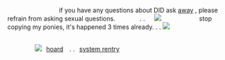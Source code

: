 
⠀⠀⠀⠀⠀⠀⠀⠀⠀⠀⠀ if you have any questions about DID ask [away](https://sickeningboy.123guestbook.com) , please refrain from asking sexual questions. ⠀⠀⠀⠀⠀. .⠀⠀![](https://i.imgur.com/CweKHGA.png) ⠀⠀⠀⠀⠀⠀⠀⠀stop copying my ponies, it's happened 3 times already. . . ![](https://64.media.tumblr.com/c40cc099098f0e58a5fb0f5b50dbdde9/4e25f56b77720d16-c3/s75x75_c1/7e0c8505e6193d8ab8bcc9c1e4bef2c72946465b.gifv)

⠀⠀⠀⠀⠀⠀⠀⠀⠀⠀⠀⠀⠀
⠀⠀⠀⠀⠀⠀⠀⠀⠀⠀⠀⠀⠀⠀⠀⠀⠀⠀⠀⠀⠀⠀⠀⠀⠀⠀⠀⠀⠀⠀ ⠀⠀⠀⠀⠀⠀![](https://64.media.tumblr.com/a8274ae0d5362a0eb19a89aecf3046b9/f651789587d2564c-a4/s75x75_c1/ac3b58a9d07320b5d3e1363afa2084c204c274cd.gifv)⠀[hoard](https://rentry.co/firebrandhoard) ⠀. .⠀[system rentry](https://rentry.co/hellgaze)
